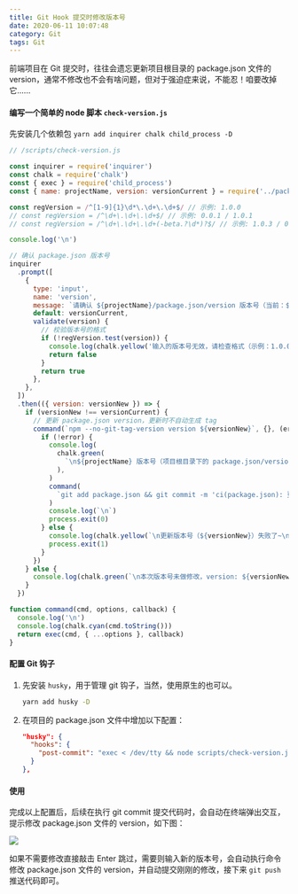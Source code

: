 ```yaml
---
title: Git Hook 提交时修改版本号
date: 2020-06-11 10:07:48
category: Git
tags: Git
---
```


前端项目在 Git 提交时，往往会遗忘更新项目根目录的 package.json 文件的 version，通常不修改也不会有啥问题，但对于强迫症来说，不能忍！咱要改掉它......

#### 编写一个简单的 node 脚本 `check-version.js`

先安装几个依赖包 `yarn add inquirer chalk child_process -D`

```js
// /scripts/check-version.js

const inquirer = require('inquirer')
const chalk = require('chalk')
const { exec } = require('child_process')
const { name: projectName, version: versionCurrent } = require('../package')

const regVersion = /^[1-9]{1}\d*\.\d+\.\d+$/ // 示例: 1.0.0
// const regVersion = /^\d+\.\d+\.\d+$/ // 示例: 0.0.1 / 1.0.1
// const regVersion = /^\d+\.\d+\.\d+(-beta.?\d*)?$/ // 示例: 1.0.3 / 0.0.1-beta / 1.0.0-beta.3

console.log('\n')

// 确认 package.json 版本号
inquirer
  .prompt([
    {
      type: 'input',
      name: 'version',
      message: `请确认 ${projectName}/package.json/version 版本号（当前：${versionCurrent}）：\n`,
      default: versionCurrent,
      validate(version) {
        // 校验版本号的格式
        if (!regVersion.test(version)) {
          console.log(chalk.yellow('输入的版本号无效，请检查格式（示例：1.0.0、2.3.2）'))
          return false
        }
        return true
      },
    },
  ])
  .then(({ version: versionNew }) => {
    if (versionNew !== versionCurrent) {
      // 更新 package.json version，更新时不自动生成 tag
      command(`npm --no-git-tag-version version ${versionNew}`, {}, (error, stdout, stderr) => {
        if (!error) {
          console.log(
            chalk.green(
              `\n${projectName} 版本号（项目根目录下的 package.json/version）更新成功，version: ${versionNew} ！`,
            ),
          )
          command(
            `git add package.json && git commit -m 'ci(package.json): 更新项目版本号为：${versionNew}'`,
          )
          console.log(`\n`)
          process.exit(0)
        } else {
          console.log(chalk.yellow(`\n更新版本号（${versionNew}）失败了~\n`))
          process.exit(1)
        }
      })
    } else {
      console.log(chalk.green(`\n本次版本号未做修改，version: ${versionNew} ！\n`))
    }
  })

function command(cmd, options, callback) {
  console.log('\n')
  console.log(chalk.cyan(cmd.toString()))
  return exec(cmd, { ...options }, callback)
}
```
    
#### 配置 Git 钩子

1. 先安装 `husky`，用于管理 git 钩子，当然，使用原生的也可以。

    ```bash
    yarn add husky -D
    ```

2. 在项目的 package.json 文件中增加以下配置：

    ```json
    "husky": {
      "hooks": {
        "post-commit": "exec < /dev/tty && node scripts/check-version.js"
      }
    },
    ```

#### 使用

完成以上配置后，后续在执行 git commit 提交代码时，会自动在终端弹出交互，提示修改 package.json 文件的 version，如下图：

![](https://user-gold-cdn.xitu.io/2020/6/10/1729d6b37f7e5254?w=1326&h=348&f=png&s=55796)

如果不需要修改直接敲击 Enter 跳过，需要则输入新的版本号，会自动执行命令修改 package.json 文件的 version，并自动提交刚刚的修改，接下来 `git push` 推送代码即可。